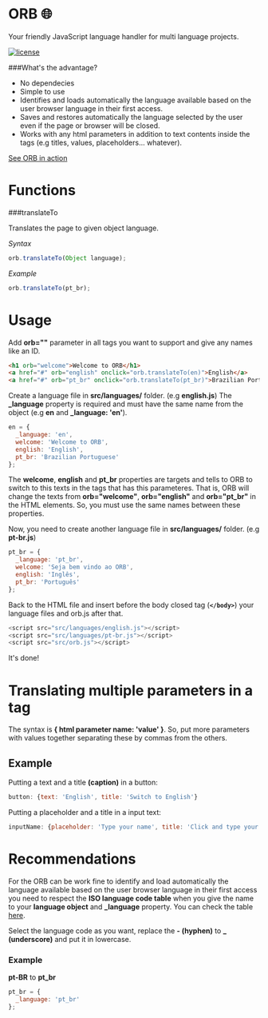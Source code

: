 # ORB :globe_with_meridians:
Your friendly JavaScript language handler for multi language projects.

[![license](https://img.shields.io/github/license/mashape/apistatus.svg)](https://github.com/daltonmenezes/orb/blob/master/LICENSE)

###What's the advantage?

- No dependecies
- Simple to use
- Identifies and loads automatically the language available based on the user browser language in their first access.
- Saves and restores automatically the language selected by the user even if the page or browser will be closed.
- Works with any html parameters in addition to text contents inside the tags (e.g titles, values, placeholders... whatever).

[See ORB in action](https://daltonmenezes.github.io/orb/example.html)

# Functions

###translateTo

Translates the page to given object language.

*Syntax*
```js
orb.translateTo(Object language);
```
*Example*
```js
orb.translateTo(pt_br);
```

# Usage
Add **orb=""** parameter in all tags you want to support and give any names like an ID.
```html
<h1 orb="welcome">Welcome to ORB</h1>
<a href="#" orb="english" onclick="orb.translateTo(en)">English</a>
<a href="#" orb="pt_br" onclick="orb.translateTo(pt_br)">Brazilian Portuguese</a>
```
Create a language file in **src/languages/** folder. (e.g **english.js**) 
The **_language** property is required and must have the same name from the object (e.g **en** and **_language: 'en'**).
```js
en = {
  _language: 'en',
  welcome: 'Welcome to ORB',
  english: 'English',
  pt_br: 'Brazilian Portuguese'  
};
```
The **welcome**, **english** and **pt_br** properties are targets and tells to ORB to switch to this texts in the tags that has this parameteres. That is, ORB will change the texts from **orb="welcome"**, **orb="english"** and **orb="pt_br"** in the HTML elements. So, you must use the same names between these properties.

Now, you need to create another language file in **src/languages/** folder. (e.g **pt-br.js**)

```js
pt_br = {
  _language: 'pt_br',
  welcome: 'Seja bem vindo ao ORB',
  english: 'Inglês',
  pt_br: 'Português'
};
```
Back to the HTML file and insert before the body closed tag (**`</body>`**) your language files and orb.js after that.
```js
<script src="src/languages/english.js"></script>
<script src="src/languages/pt-br.js"></script>
<script src="src/orb.js"></script>
```
It's done!

# Translating multiple parameters in a tag

The syntax is **{ html parameter name: 'value' }**. So, put more parameters with values together separating these by commas from the others.

## Example

Putting a text and a title **(caption)** in a button:
```js
button: {text: 'English', title: 'Switch to English'}
```
Putting a placeholder and a title in a input text:
```js
inputName: {placeholder: 'Type your name', title: 'Click and type your name.'}
```
# Recommendations

For the ORB can be work fine to identify and load automatically the language available based on the user browser language in their first access you need to respect the **ISO language code table** when you give the name to your **language object** and **_language** property. You can check the table [here](http://www.lingoes.net/en/translator/langcode.htm).

Select the language code as you want, replace the **- (hyphen)** to **_ (underscore)** and put it in lowercase.

### Example

**pt-BR** to **pt_br**
```js
pt_br = {
  _language: 'pt_br'
};
```

